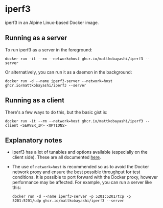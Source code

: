 # iperf3

iperf3 in an Alpine Linux-based Docker image.

## Running as a server

To run iperf3 as a server in the foreground:

`docker run -it --rm --network=host ghcr.io/mattkobayashi/iperf3 --server`

Or alternatively, you can run it as a daemon in the background:

`docker run -d --name iperf3-server --network=host ghcr.io/mattkobayashi/iperf3 --server`

## Running as a client

There's a few ways to do this, but the basic gist is:

`docker run -it --rm --network=host ghcr.io/mattkobayashi/iperf3 --client <SERVER_IP> <OPTIONS>`

## Explanatory notes

- iperf3 has a lot of tunables and options available (especially on the client side). These are all documented [here](https://iperf.fr/iperf-doc.php#3doc).

- The use of `network=host` is recommended so as to avoid the Docker network proxy and ensure the best possible throughput for test conditions. It is possible to port forward with the Docker proxy, however performance may be affected. For example, you can run a server like this:

   `docker run -d --name iperf3-server -p 5201:5201/tcp -p 5201:5201/udp ghcr.io/mattkobayashi/iperf3 --server`
